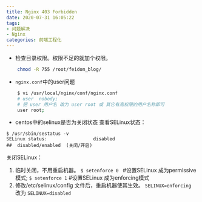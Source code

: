 ```yaml
---
title: Nginx 403 Forbidden
date: 2020-07-31 16:05:22
tags:
- 问题解决
- Nginx
categories: 前端工程化
---
```


* 检查目录权限。权限不足的就加个权限。
```bash
    chmod -R 755 /root/feidom_blog/
```

* `nginx.conf`中的user问题
```bash
    $ vi /usr/local/nginx/conf/nginx.conf
    # user  nobody;
    # 把 user 用户名 改为 user root 或 其它有高权限的用户名称即可
    user root;
```
* centos中的selinux是否为关闭状态
查看SELinux状态：
```
$ /usr/sbin/sestatus -v
SELinux status:                 disabled
##  disabled/enabled  (关闭/开启)
```
关闭SELinux：
1. 临时关闭，不用重启机器。
`$ setenforce 0 `  #设置SELinux 成为permissive模式;
`$ setenforce 1`      #设置SELinux 成为enforcing模式
2. 修改/etc/selinux/config 文件后，重启机器使其生效。
`SELINUX=enforcing`  改为 `SELINUX=disabled`

